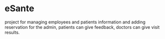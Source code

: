 # eSante
project for managing employees and patients information and adding reservation for the admin, patients can give feedback, doctors can give visit results.
